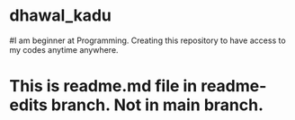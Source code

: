# dhawal_kadu
#I am beginner at Programming. Creating this repository to have access to my codes anytime anywhere.

# This is readme.md file in readme-edits branch. Not in main branch.
